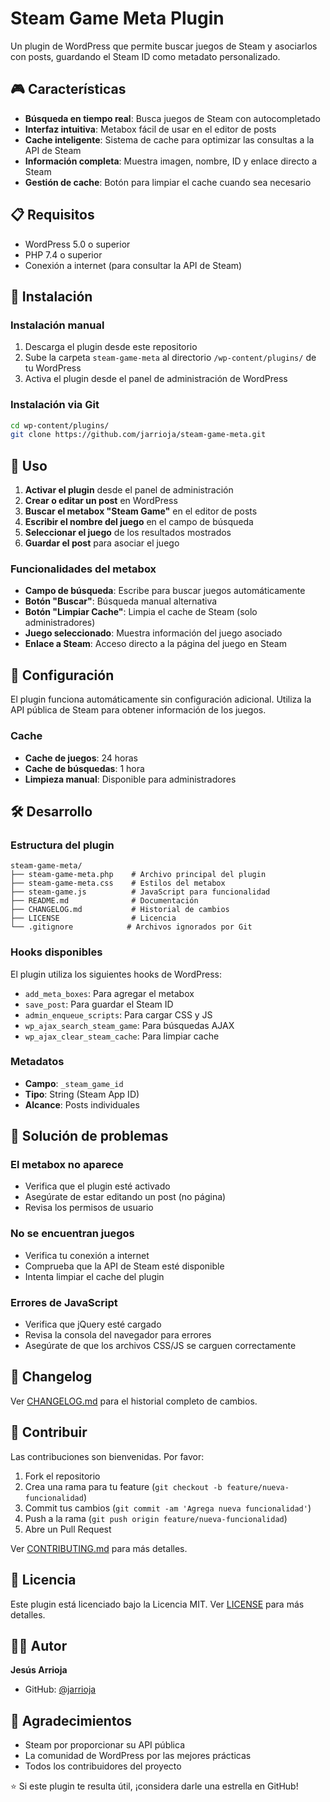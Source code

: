 # Steam Game Meta Plugin

Un plugin de WordPress que permite buscar juegos de Steam y asociarlos con posts, guardando el Steam ID como metadato personalizado.

## 🎮 Características

- **Búsqueda en tiempo real**: Busca juegos de Steam con autocompletado
- **Interfaz intuitiva**: Metabox fácil de usar en el editor de posts
- **Cache inteligente**: Sistema de cache para optimizar las consultas a la API de Steam
- **Información completa**: Muestra imagen, nombre, ID y enlace directo a Steam
- **Gestión de cache**: Botón para limpiar el cache cuando sea necesario

## 📋 Requisitos

- WordPress 5.0 o superior
- PHP 7.4 o superior
- Conexión a internet (para consultar la API de Steam)

## 🚀 Instalación

### Instalación manual

1. Descarga el plugin desde este repositorio
2. Sube la carpeta `steam-game-meta` al directorio `/wp-content/plugins/` de tu WordPress
3. Activa el plugin desde el panel de administración de WordPress

### Instalación via Git

```bash
cd wp-content/plugins/
git clone https://github.com/jarrioja/steam-game-meta.git
```

## 📖 Uso

1. **Activar el plugin** desde el panel de administración
2. **Crear o editar un post** en WordPress
3. **Buscar el metabox "Steam Game"** en el editor de posts
4. **Escribir el nombre del juego** en el campo de búsqueda
5. **Seleccionar el juego** de los resultados mostrados
6. **Guardar el post** para asociar el juego

### Funcionalidades del metabox

- **Campo de búsqueda**: Escribe para buscar juegos automáticamente
- **Botón "Buscar"**: Búsqueda manual alternativa
- **Botón "Limpiar Cache"**: Limpia el cache de Steam (solo administradores)
- **Juego seleccionado**: Muestra información del juego asociado
- **Enlace a Steam**: Acceso directo a la página del juego en Steam

## 🔧 Configuración

El plugin funciona automáticamente sin configuración adicional. Utiliza la API pública de Steam para obtener información de los juegos.

### Cache

- **Cache de juegos**: 24 horas
- **Cache de búsquedas**: 1 hora
- **Limpieza manual**: Disponible para administradores

## 🛠️ Desarrollo

### Estructura del plugin

```
steam-game-meta/
├── steam-game-meta.php    # Archivo principal del plugin
├── steam-game-meta.css    # Estilos del metabox
├── steam-game.js          # JavaScript para funcionalidad
├── README.md              # Documentación
├── CHANGELOG.md           # Historial de cambios
├── LICENSE                # Licencia
└── .gitignore            # Archivos ignorados por Git
```

### Hooks disponibles

El plugin utiliza los siguientes hooks de WordPress:

- `add_meta_boxes`: Para agregar el metabox
- `save_post`: Para guardar el Steam ID
- `admin_enqueue_scripts`: Para cargar CSS y JS
- `wp_ajax_search_steam_game`: Para búsquedas AJAX
- `wp_ajax_clear_steam_cache`: Para limpiar cache

### Metadatos

- **Campo**: `_steam_game_id`
- **Tipo**: String (Steam App ID)
- **Alcance**: Posts individuales

## 🐛 Solución de problemas

### El metabox no aparece
- Verifica que el plugin esté activado
- Asegúrate de estar editando un post (no página)
- Revisa los permisos de usuario

### No se encuentran juegos
- Verifica tu conexión a internet
- Comprueba que la API de Steam esté disponible
- Intenta limpiar el cache del plugin

### Errores de JavaScript
- Verifica que jQuery esté cargado
- Revisa la consola del navegador para errores
- Asegúrate de que los archivos CSS/JS se carguen correctamente

## 📝 Changelog

Ver [CHANGELOG.md](CHANGELOG.md) para el historial completo de cambios.

## 🤝 Contribuir

Las contribuciones son bienvenidas. Por favor:

1. Fork el repositorio
2. Crea una rama para tu feature (`git checkout -b feature/nueva-funcionalidad`)
3. Commit tus cambios (`git commit -am 'Agrega nueva funcionalidad'`)
4. Push a la rama (`git push origin feature/nueva-funcionalidad`)
5. Abre un Pull Request

Ver [CONTRIBUTING.md](CONTRIBUTING.md) para más detalles.

## 📄 Licencia

Este plugin está licenciado bajo la Licencia MIT. Ver [LICENSE](LICENSE) para más detalles.

## 👨‍💻 Autor

**Jesús Arrioja**

- GitHub: [@jarrioja](https://github.com/jarrioja)

## 🙏 Agradecimientos

- Steam por proporcionar su API pública
- La comunidad de WordPress por las mejores prácticas
- Todos los contribuidores del proyecto


⭐ Si este plugin te resulta útil, ¡considera darle una estrella en GitHub!
